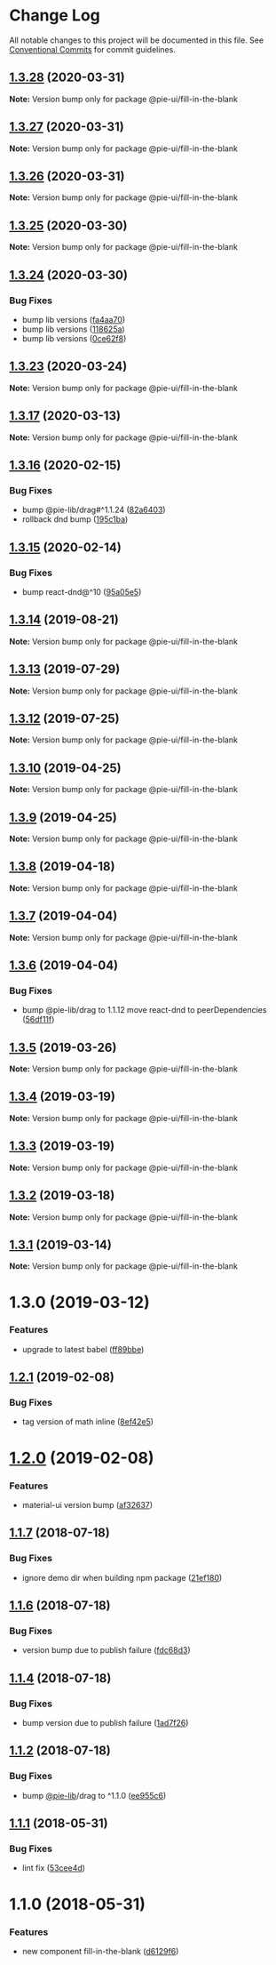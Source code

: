 # Change Log

All notable changes to this project will be documented in this file.
See [Conventional Commits](https://conventionalcommits.org) for commit guidelines.

## [1.3.28](https://github.com/pie-framework/pie-ui/compare/@pie-ui/fill-in-the-blank@1.3.27...@pie-ui/fill-in-the-blank@1.3.28) (2020-03-31)

**Note:** Version bump only for package @pie-ui/fill-in-the-blank





## [1.3.27](https://github.com/pie-framework/pie-ui/compare/@pie-ui/fill-in-the-blank@1.3.26...@pie-ui/fill-in-the-blank@1.3.27) (2020-03-31)

**Note:** Version bump only for package @pie-ui/fill-in-the-blank





## [1.3.26](https://github.com/pie-framework/pie-ui/compare/@pie-ui/fill-in-the-blank@1.3.25...@pie-ui/fill-in-the-blank@1.3.26) (2020-03-31)

**Note:** Version bump only for package @pie-ui/fill-in-the-blank





## [1.3.25](https://github.com/pie-framework/pie-ui/compare/@pie-ui/fill-in-the-blank@1.3.24...@pie-ui/fill-in-the-blank@1.3.25) (2020-03-30)

**Note:** Version bump only for package @pie-ui/fill-in-the-blank





## [1.3.24](https://github.com/pie-framework/pie-ui/compare/@pie-ui/fill-in-the-blank@1.3.23...@pie-ui/fill-in-the-blank@1.3.24) (2020-03-30)


### Bug Fixes

* bump lib versions ([fa4aa70](https://github.com/pie-framework/pie-ui/commit/fa4aa70))
* bump lib versions ([118625a](https://github.com/pie-framework/pie-ui/commit/118625a))
* bump lib versions ([0ce62f8](https://github.com/pie-framework/pie-ui/commit/0ce62f8))





## [1.3.23](https://github.com/pie-framework/pie-ui/compare/@pie-ui/fill-in-the-blank@1.3.21...@pie-ui/fill-in-the-blank@1.3.23) (2020-03-24)

**Note:** Version bump only for package @pie-ui/fill-in-the-blank





## [1.3.17](https://github.com/pie-framework/pie-ui/compare/@pie-ui/fill-in-the-blank@1.3.16...@pie-ui/fill-in-the-blank@1.3.17) (2020-03-13)

**Note:** Version bump only for package @pie-ui/fill-in-the-blank





## [1.3.16](https://github.com/pie-framework/pie-ui/compare/@pie-ui/fill-in-the-blank@1.3.15...@pie-ui/fill-in-the-blank@1.3.16) (2020-02-15)


### Bug Fixes

* bump @pie-lib/drag#^1.1.24 ([82a6403](https://github.com/pie-framework/pie-ui/commit/82a6403))
* rollback dnd bump ([195c1ba](https://github.com/pie-framework/pie-ui/commit/195c1ba))





## [1.3.15](https://github.com/pie-framework/pie-ui/compare/@pie-ui/fill-in-the-blank@1.3.14...@pie-ui/fill-in-the-blank@1.3.15) (2020-02-14)


### Bug Fixes

* bump react-dnd@^10 ([95a05e5](https://github.com/pie-framework/pie-ui/commit/95a05e5))





## [1.3.14](https://github.com/pie-framework/pie-ui/compare/@pie-ui/fill-in-the-blank@1.3.13...@pie-ui/fill-in-the-blank@1.3.14) (2019-08-21)

**Note:** Version bump only for package @pie-ui/fill-in-the-blank





## [1.3.13](https://github.com/pie-framework/pie-ui/compare/@pie-ui/fill-in-the-blank@1.3.12...@pie-ui/fill-in-the-blank@1.3.13) (2019-07-29)

**Note:** Version bump only for package @pie-ui/fill-in-the-blank





## [1.3.12](https://github.com/pie-framework/pie-ui/compare/@pie-ui/fill-in-the-blank@1.3.10...@pie-ui/fill-in-the-blank@1.3.12) (2019-07-25)

**Note:** Version bump only for package @pie-ui/fill-in-the-blank





## [1.3.10](https://github.com/pie-framework/pie-ui/compare/@pie-ui/fill-in-the-blank@1.3.9...@pie-ui/fill-in-the-blank@1.3.10) (2019-04-25)

**Note:** Version bump only for package @pie-ui/fill-in-the-blank





## [1.3.9](https://github.com/pie-framework/pie-ui/compare/@pie-ui/fill-in-the-blank@1.3.8...@pie-ui/fill-in-the-blank@1.3.9) (2019-04-25)

**Note:** Version bump only for package @pie-ui/fill-in-the-blank





## [1.3.8](https://github.com/pie-framework/pie-ui/compare/@pie-ui/fill-in-the-blank@1.3.7...@pie-ui/fill-in-the-blank@1.3.8) (2019-04-18)

**Note:** Version bump only for package @pie-ui/fill-in-the-blank





## [1.3.7](https://github.com/pie-framework/pie-ui/compare/@pie-ui/fill-in-the-blank@1.3.6...@pie-ui/fill-in-the-blank@1.3.7) (2019-04-04)

**Note:** Version bump only for package @pie-ui/fill-in-the-blank





## [1.3.6](https://github.com/pie-framework/pie-ui/compare/@pie-ui/fill-in-the-blank@1.3.5...@pie-ui/fill-in-the-blank@1.3.6) (2019-04-04)


### Bug Fixes

* bump @pie-lib/drag to 1.1.12 move react-dnd to peerDependencies ([56df11f](https://github.com/pie-framework/pie-ui/commit/56df11f))





## [1.3.5](https://github.com/pie-framework/pie-ui/compare/@pie-ui/fill-in-the-blank@1.3.4...@pie-ui/fill-in-the-blank@1.3.5) (2019-03-26)

**Note:** Version bump only for package @pie-ui/fill-in-the-blank





## [1.3.4](https://github.com/pie-framework/pie-ui/compare/@pie-ui/fill-in-the-blank@1.3.3...@pie-ui/fill-in-the-blank@1.3.4) (2019-03-19)

**Note:** Version bump only for package @pie-ui/fill-in-the-blank





## [1.3.3](https://github.com/pie-framework/pie-ui/compare/@pie-ui/fill-in-the-blank@1.3.2...@pie-ui/fill-in-the-blank@1.3.3) (2019-03-19)

**Note:** Version bump only for package @pie-ui/fill-in-the-blank





## [1.3.2](https://github.com/pie-framework/pie-ui/compare/@pie-ui/fill-in-the-blank@1.3.1...@pie-ui/fill-in-the-blank@1.3.2) (2019-03-18)

**Note:** Version bump only for package @pie-ui/fill-in-the-blank





## [1.3.1](https://github.com/pie-framework/pie-ui/compare/@pie-ui/fill-in-the-blank@1.3.0...@pie-ui/fill-in-the-blank@1.3.1) (2019-03-14)

**Note:** Version bump only for package @pie-ui/fill-in-the-blank





# 1.3.0 (2019-03-12)


### Features

* upgrade to latest babel ([ff89bbe](https://github.com/pie-framework/pie-ui/commit/ff89bbe))





## [1.2.1](https://github.com/pie-framework/pie-ui/compare/@pie-ui/fill-in-the-blank@1.2.0...@pie-ui/fill-in-the-blank@1.2.1) (2019-02-08)


### Bug Fixes

* tag version of math inline ([8ef42e5](https://github.com/pie-framework/pie-ui/commit/8ef42e5))





# [1.2.0](https://github.com/pie-framework/pie-ui/compare/@pie-ui/fill-in-the-blank@1.1.7...@pie-ui/fill-in-the-blank@1.2.0) (2019-02-08)


### Features

* material-ui version bump ([af32637](https://github.com/pie-framework/pie-ui/commit/af32637))





<a name="1.1.7"></a>
## [1.1.7](https://github.com/pie-framework/pie-ui/compare/@pie-ui/fill-in-the-blank@1.1.6...@pie-ui/fill-in-the-blank@1.1.7) (2018-07-18)


### Bug Fixes

* ignore demo dir when building npm package ([21ef180](https://github.com/pie-framework/pie-ui/commit/21ef180))




<a name="1.1.6"></a>
## [1.1.6](https://github.com/pie-framework/pie-ui/compare/@pie-ui/fill-in-the-blank@1.1.4...@pie-ui/fill-in-the-blank@1.1.6) (2018-07-18)


### Bug Fixes

* version bump due to publish failure ([fdc68d3](https://github.com/pie-framework/pie-ui/commit/fdc68d3))




<a name="1.1.4"></a>
## [1.1.4](https://github.com/pie-framework/pie-ui/compare/@pie-ui/fill-in-the-blank@1.1.2...@pie-ui/fill-in-the-blank@1.1.4) (2018-07-18)


### Bug Fixes

* bump version due to publish failure ([1ad7f26](https://github.com/pie-framework/pie-ui/commit/1ad7f26))




<a name="1.1.2"></a>
## [1.1.2](https://github.com/pie-framework/pie-ui/compare/@pie-ui/fill-in-the-blank@1.1.1...@pie-ui/fill-in-the-blank@1.1.2) (2018-07-18)


### Bug Fixes

* bump [@pie-lib](https://github.com/pie-lib)/drag to ^1.1.0 ([ee955c6](https://github.com/pie-framework/pie-ui/commit/ee955c6))




<a name="1.1.1"></a>
## [1.1.1](https://github.com/pie-framework/pie-ui/compare/@pie-ui/fill-in-the-blank@1.1.0...@pie-ui/fill-in-the-blank@1.1.1) (2018-05-31)


### Bug Fixes

* lint fix ([53cee4d](https://github.com/pie-framework/pie-ui/commit/53cee4d))




<a name="1.1.0"></a>
# 1.1.0 (2018-05-31)


### Features

* new component fill-in-the-blank ([d6129f6](https://github.com/pie-framework/pie-ui/commit/d6129f6))
